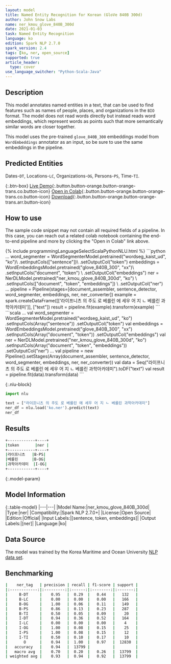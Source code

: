 ```yaml
---
layout: model
title: Named Entity Recognition for Korean (GloVe 840B 300d)
author: John Snow Labs
name: ner_kmou_glove_840B_300d
date: 2021-01-03
task: Named Entity Recognition
language: ko
edition: Spark NLP 2.7.0
spark_version: 2.4
tags: [ko, ner, open_source]
supported: true
article_header:
  type: cover
use_language_switcher: "Python-Scala-Java"
---
```


## Description

This model annotates named entities in a text, that can be used to find features such as names of people, places, and organizations in the `BIO` format. The model does not read words directly but instead reads word embeddings, which represent words as points such that more semantically similar words are closer together.

This model uses the pre-trained `glove_840B_300` embeddings model from `WordEmbeddings` annotator as an input, so be sure to use the same embeddings in the pipeline.

## Predicted Entities

Dates-`DT`, Locations-`LC`, Organizations-`OG`, Persons-`PS`, Time-`TI`.

{:.btn-box}
[Live Demo](https://demo.johnsnowlabs.com/public/NER_KO/){:.button.button-orange.button-orange-trans.co.button-icon}
[Open in Colab](https://colab.research.google.com/github/JohnSnowLabs/spark-nlp-workshop/blob/master/tutorials/streamlit_notebooks/NER.ipynb){:.button.button-orange.button-orange-trans.co.button-icon}
[Download](https://s3.amazonaws.com/auxdata.johnsnowlabs.com/public/models/ner_kmou_glove_840B_300d_ko_2.7.0_2.4_1609716021199.zip){:.button.button-orange.button-orange-trans.arr.button-icon}

## How to use

The sample code snippet may not contain all required fields of a pipeline. In this case, you can reach out a related colab notebook containing the end-to-end pipeline and more by clicking the "Open in Colab" link above.


<div class="tabs-box" markdown="1">
{% include programmingLanguageSelectScalaPythonNLU.html %}
```python
...
word_segmenter = WordSegmenterModel.pretrained("wordseg_kaist_ud", "ko")\
      .setInputCols(["sentence"])\
      .setOutputCol("token")
embeddings = WordEmbeddingsModel.pretrained("glove_840B_300", "xx")\
      .setInputCols("document", "token") \
      .setOutputCol("embeddings")
ner = NerDLModel.pretrained("ner_kmou_glove_840B_300d", "ko") \
      .setInputCols(["document", "token", "embeddings"]) \
      .setOutputCol("ner")
...
pipeline = Pipeline(stages=[document_assembler, sentence_detector, word_segmenter, embeddings, ner, ner_converter])
example = spark.createDataFrame([['라이프니츠 의 주도 로 베를린 에 세우 어 지 ㄴ 베를린 과학아카데미']], ["text"])
result = pipeline.fit(example).transform(example)
```
```scala
...
val word_segmenter = WordSegmenterModel.pretrained("wordseg_kaist_ud", "ko")
     .setInputCols(Array("sentence"))
     .setOutputCol("token")
val embeddings = WordEmbeddingsModel.pretrained("glove_840B_300", "xx")
     .setInputCols(Array("document", "token"))
     .setOutputCol("embeddings")
val ner = NerDLModel.pretrained("ner_kmou_glove_840B_300d", "ko")
     .setInputCols(Array("document", "token", "embeddings"))
     .setOutputCol("ner")
...
val pipeline = new Pipeline().setStages(Array(document_assembler, sentence_detector, word_segmenter, embeddings, ner, ner_converter))
val data = Seq("라이프니츠 의 주도 로 베를린 에 세우 어 지 ㄴ 베를린 과학아카데미").toDF("text")
val result = pipeline.fit(data).transform(data)
```

{:.nlu-block}
```python
import nlu

text = ["라이프니츠 의 주도 로 베를린 에 세우 어 지 ㄴ 베를린 과학아카데미"]
ner_df = nlu.load('ko.ner').predict(text)
ner_df
```

</div>

## Results

```bash
+------------+----+
|token       |ner |
+------------+----+
|라이프니츠   |B-PS|
|베를린      |B-OG|
|과학아카데미  |I-OG|
+------------+----+
```

{:.model-param}
## Model Information

{:.table-model}
|---|---|
|Model Name:|ner_kmou_glove_840B_300d|
|Type:|ner|
|Compatibility:|Spark NLP 2.7.0+|
|License:|Open Source|
|Edition:|Official|
|Input Labels:|[sentence, token, embeddings]|
|Output Labels:|[ner]|
|Language:|ko|

## Data Source

The model was trained by the Korea Maritime and Ocean University [NLP data set](https://github.com/kmounlp/NER).

## Benchmarking

```bash
|    ner_tag   | precision | recall | f1-score | support |
|:------------:|:---------:|:------:|:--------:|:-------:|
|     B-DT     |    0.95   |  0.29  |   0.44   |   132   |
|     B-LC     |    0.00   |  0.00  |   0.00   |   166   |
|     B-OG     |    1.00   |  0.06  |   0.11   |   149   |
|     B-PS     |    0.86   |  0.13  |   0.23   |   287   |
|     B-TI     |    0.50   |  0.05  |   0.09   |    20   |
|     I-DT     |    0.94   |  0.36  |   0.52   |   164   |
|     I-LC     |    0.00   |  0.00  |   0.00   |    4    |
|     I-OG     |    1.00   |  0.08  |   0.15   |    25   |
|     I-PS     |    1.00   |  0.08  |   0.15   |    12   |
|     I-TI     |    0.50   |  0.10  |   0.17   |    10   |
|       O      |    0.94   |  1.00  |   0.97   |  12830  |
|   accuracy   |    0.94   |  13799 |          |         |
|   macro avg  |    0.70   |  0.20  |   0.26   |  13799  |
| weighted avg |    0.93   |  0.94  |   0.92   |  13799  |
```
